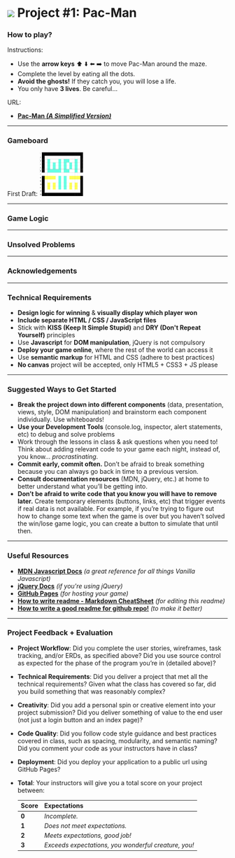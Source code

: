 # ![](https://ga-dash.s3.amazonaws.com/production/assets/logo-9f88ae6c9c3871690e33280fcf557f33.png) Project #1: Pac-Man

### How to play?

Instructions:

* Use the **arrow keys** :arrow_up: :arrow_down: :arrow_left: :arrow_right: to move Pac-Man around the maze.
* Complete the level by eating all the dots.
* **Avoid the ghosts!** If they catch you, you will lose a life.
* You only have **3 lives**. Be careful...

URL:

* **[Pac-Man _(A Simplified Version)_](https://shumin13.github.io/project-1/)**

---

### Gameboard

First Draft:
<img src="assets/images/gameboard-first-draft.png" width="100" height="100">

---

### Game Logic

---

### Unsolved Problems

---

### Acknowledgements

---

### Technical Requirements

* **Design logic for winning** & **visually display which player won**
* **Include separate HTML / CSS / JavaScript files**
* Stick with **KISS (Keep It Simple Stupid)** and **DRY (Don't Repeat Yourself)** principles
* Use **Javascript** for **DOM manipulation**, jQuery is not compulsory
* **Deploy your game online**, where the rest of the world can access it
* Use **semantic markup** for HTML and CSS (adhere to best practices)
* **No canvas** project will be accepted, only HTML5 + CSS3 + JS please

---

### Suggested Ways to Get Started

* **Break the project down into different components** (data, presentation, views, style, DOM manipulation) and brainstorm each component individually. Use whiteboards!
* **Use your Development Tools** (console.log, inspector, alert statements, etc) to debug and solve problems
* Work through the lessons in class & ask questions when you need to! Think about adding relevant code to your game each night, instead of, you know... _procrastinating_.
* **Commit early, commit often.** Don’t be afraid to break something because you can always go back in time to a previous version.
* **Consult documentation resources** (MDN, jQuery, etc.) at home to better understand what you’ll be getting into.
* **Don’t be afraid to write code that you know you will have to remove later.** Create temporary elements (buttons, links, etc) that trigger events if real data is not available. For example, if you’re trying to figure out how to change some text when the game is over but you haven’t solved the win/lose game logic, you can create a button to simulate that until then.

---

### Useful Resources

* **[MDN Javascript Docs](https://developer.mozilla.org/en-US/docs/Web/JavaScript)** _(a great reference for all things Vanilla Javascript)_
* **[jQuery Docs](http://api.jquery.com)** _(if you're using jQuery)_
* **[GitHub Pages](https://pages.github.com)** _(for hosting your game)_
* **[How to write readme - Markdown CheatSheet](https://github.com/adam-p/markdown-here/wiki/Markdown-Cheatsheet)** _(for editing this readme)_
* **[How to write a good readme for github repo!](https://gist.github.com/PurpleBooth/109311bb0361f32d87a2)** _(to make it better)_

---

### Project Feedback + Evaluation

* __Project Workflow__: Did you complete the user stories, wireframes, task tracking, and/or ERDs, as specified above? Did you use source control as expected for the phase of the program you’re in (detailed above)?

* __Technical Requirements__: Did you deliver a project that met all the technical requirements? Given what the class has covered so far, did you build something that was reasonably complex?

* __Creativity__: Did you add a personal spin or creative element into your project submission? Did you deliver something of value to the end user (not just a login button and an index page)?

* __Code Quality__: Did you follow code style guidance and best practices covered in class, such as spacing, modularity, and semantic naming? Did you comment your code as your instructors have in class?

* __Deployment__: Did you deploy your application to a public url using GitHub Pages?

* __Total__: Your instructors will give you a total score on your project between:

    Score | Expectations
    ----- | ------------
    **0** | _Incomplete._
    **1** | _Does not meet expectations._
    **2** | _Meets expectations, good job!_
    **3** | _Exceeds expectations, you wonderful creature, you!_
